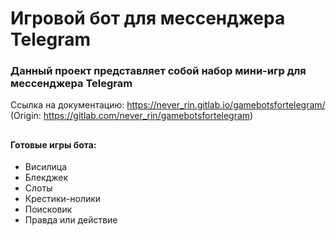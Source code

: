 # **Игровой бот для мессенджера Telegram**

### Данный проект представляет собой набор мини-игр для мессенджера Telegram
Ссылка на документацию: https://never_rin.gitlab.io/gamebotsfortelegram/<br />
(Origin: https://gitlab.com/never_rin/gamebotsfortelegram)
## 


#### Готовые игры бота:
*  Висилица
*  Блекджек
*  Слоты
*  Крестики-нолики
*  Поисковик
*  Правда или действие

